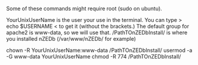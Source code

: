 Some of these commands might require root (sudo on ubuntu).

YourUnixUserName is the user your use in the terminal. You can type > echo $USERNAME < to get it (without the brackets.)
The default group for apache2 is www-data, so we will use that.
/PathTOnZEDbInstall/ is where you installed nZEDb (/var/www/nZEDb/ for example)

chown -R YourUnixUserName:www-data /PathTOnZEDbInstall/
usermod -a -G www-data YourUnixUserName
chmod -R 774 /PathTOnZEDbInstall/